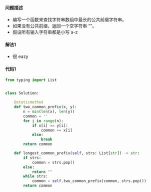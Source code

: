 #### 问题描述

- 编写一个函数来查找字符串数组中最长的公共前缀字符串。
- 如果没有公共前缀，返回一个空字符串 “”。
- 假设所有输入字符串都是小写 a-z



#### 解法1

- 很 eazy



#### 代码1

```python
from typing import List


class Solution:

    @staticmethod
    def two_common_prefix(x, y):
        n = min(len(x), len(y))
        common = ''
        for i in range(n):
            if x[i] == y[i]:
                common += x[i]
            else:
                break
        return common

    def longest_common_prefix(self, strs: List[str]) -> str:
        if strs:
            common = strs.pop()
        else:
            return ""
        while strs:
            common = self.two_common_prefix(common, strs.pop())
        return common
```